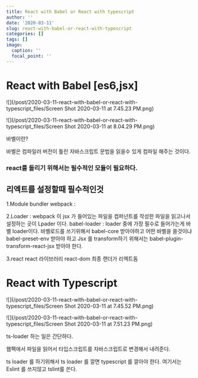 ```yaml
---
title: React with Babel or React with typescript
author: ''
date: '2020-03-11'
slug: react-with-babel-or-react-with-typescript
categories: []
tags: []
image:
  caption: ''
  focal_point: ''
---
```


# React with Babel [es6,jsx] 


![](/post/2020-03-11-react-with-babel-or-react-with-typescript_files/Screen Shot 2020-03-11 at 7.45.23 PM.png)

![](/post/2020-03-11-react-with-babel-or-react-with-typescript_files/Screen Shot 2020-03-11 at 8.04.29 PM.png)

바벨이란?

바벨은 컴파일러  버전이 틀린 자바스크립트 문법을 읽을수 있게 컴파일 해주는 것이다. 




### react를 돌리기 위해서는 필수적인 모듈이 필요하다. 
## 리엑트를 설정할때 필수적인것

1.Module bundler
webpack :     

2.Loader :  webpack 이 jsx 가 들어있는 파일을  컴퍼넌트를 작성한 파일을 읽고나서 설정하는 곳이  Lpader 이다. 
babel-loader : loader 중에 가장 필수로 들어가는게 바벨 loader이다.
바벨로드를 쓰기위해서 
babel-core 받아야하고
어떤 바벨을 쓸것이냐 babel-preset-env 받아야 하고
Jsx 를 transform하기 위해서는 
babel-plugin-transform-react-jsx
받아야 한다. 


3.react 
react 라이브러리
react-dom 최종 랜더가 리엑트돔






# React with Typescript


![](/post/2020-03-11-react-with-babel-or-react-with-typescript_files/Screen Shot 2020-03-11 at 7.45.52 PM.png)



![](/post/2020-03-11-react-with-babel-or-react-with-typescript_files/Screen Shot 2020-03-11 at 7.51.23 PM.png)


ts-loader 하는 일은 간단하다. 

웹팩에서 파일을 읽어서 타입스크립트를 자바스크립트로 변경해서 내려준다. 

ts loader 를 하기위해서 
ts loader 를 깔면 typescript 를 깔아야 한다. 
여기서는 Eslint 를 쓰지않고 tslint를 쓴다. 




